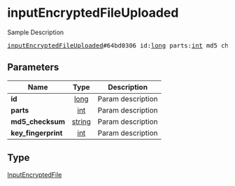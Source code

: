 # inputEncryptedFileUploaded

Sample Description

<pre>
<a href="../constructor/inputEncryptedFileUploaded.md">inputEncryptedFileUploaded</a>#64bd0306 id:<a href="../type/long.md">long</a> parts:<a href="../type/int.md">int</a> md5_checksum:<a href="../type/string.md">string</a> key_fingerprint:<a href="../type/int.md">int</a> = <a href="../type/InputEncryptedFile.md">InputEncryptedFile</a>;</pre>
## Parameters

| Name | Type | Description |
|------|:----:|-------------|
| **id** | <a href="../type/long.md">long</a> | Param description |
| **parts** | <a href="../type/int.md">int</a> | Param description |
| **md5_checksum** | <a href="../type/string.md">string</a> | Param description |
| **key_fingerprint** | <a href="../type/int.md">int</a> | Param description |

## Type

<a href="../type/InputEncryptedFile.md">InputEncryptedFile</a>
